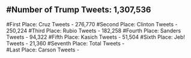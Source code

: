 #Number of Trump Tweets: 1,307,536
---
#First Place: Cruz Tweets - 276,770
#Second Place: Clinton Tweets - 250,224
#Third Place: Rubio Tweets - 182,258
#Fourth Place: Sanders Tweets - 94,322
#Fifth Place: Kasich Tweets - 51,504
#Sixth Place: Jeb! Tweets - 21,360
#Seventh Place: Total Tweets -  
#Last Place: Carson Tweets - 
